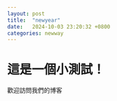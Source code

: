 ```yaml
---
layout: post
title:  "newyear"
date:   2024-10-03 23:20:32 +0800
categories: newway
---
```

# 這是一個小測試！

歡迎訪問我們的博客